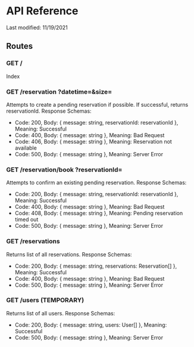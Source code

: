 # API Reference
Last modified: 11/19/2021

## Routes

### GET /
Index

### GET /reservation ?datetime=<number>&size=<number>
Attempts to create a pending reservation if possible. If successful, returns reservationId.
Response Schemas:
- Code: 200, Body: { message: string, reservationId: reservationId }, Meaning: Successful
- Code: 400, Body: { message: string }, Meaning: Bad Request
- Code: 406, Body: { message: string }, Meaning: Reservation not available
- Code: 500, Body: { message: string }, Meaning: Server Error

### GET /reservation/book ?reservationId=<reservationId>
Attempts to confirm an existing pending reservation.
Response Schemas:
- Code: 200, Body: { message: string, reservationId: reservationId }, Meaning: Successful
- Code: 400, Body: { message: string }, Meaning: Bad Request
- Code: 408, Body: { message: string }, Meaning: Pending reservation timed out
- Code: 500, Body: { message: string }, Meaning: Server Error

### GET /reservations
Returns list of all reservations.
Response Schemas:
- Code: 200, Body: { message: string, reservations: Reservation[] }, Meaning: Successful
- Code: 400, Body: { message: string }, Meaning: Bad Request
- Code: 500, Body: { message: string }, Meaning: Server Error

### GET /users (TEMPORARY)
Returns list of all users.
Response Schemas:
- Code: 200, Body: { message: string, users: User[] }, Meaning: Successful
- Code: 500, Body: { message: string }, Meaning: Server Error